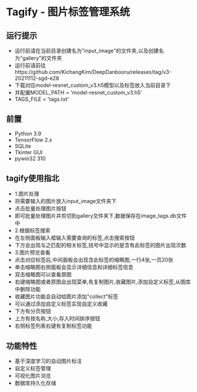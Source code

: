 # Tagify - 图片标签管理系统

## 运行提示
- 运行前请在当前目录创建名为"input_image"的文件夹,以及创建名为"gallery"的文件夹
- 运行前请前往https://github.com/KichangKim/DeepDanbooru/releases/tag/v3-20211112-sgd-e28
- 下载对应model-resnet_custom_v3.h5模型以及标签放入当前目录下
- 并配置MODEL_PATH = 'model-resnet_custom_v3.h5'
- TAGS_FILE = 'tags.txt'

## 前置
- Python 3.9
- TensorFlow 2.x
- SQLite
- Tkinter GUI
- pywin32 310

## tagify使用指北
- 1.图片处理
- 将需要输入的图片放入input_image文件夹下
- 点击批量处理图片按钮
- 即可批量处理图片并剪切到gallery文件夹下,数据保存在image_tags.db文件中
- 2.根据标签搜索
- 在左侧面板输入框输入需要查询的标签,点击搜索按钮
- 下方会出现与之匹配的相关标签,括号中显示的是含有此标签的图片出现次数
- 3.图片预览查看
- 点击对应标签后,中间面板会出现含此标签的缩略图,一行4张,一页20张
- 单击缩略图右侧面板会显示详细信息和详细标签信息
- 双击缩略图可以查看原图
- 右键缩略图或者原图会出现菜单,有复制图片,收藏图片,添加自定义标签,从图库中删除功能
- 收藏图片功能会自动给图片添加"collect"标签
- 可以通过添加自定义标签实现自定义收藏
- 下方有分页按钮
- 上方有按名称,大小,存入时间排序按钮
- 右侧标签列表右键有复制标签功能

## 功能特性
- 基于深度学习的自动图片标注
- 自定义标签管理
- 可视化图片浏览
- 数据库持久化存储

